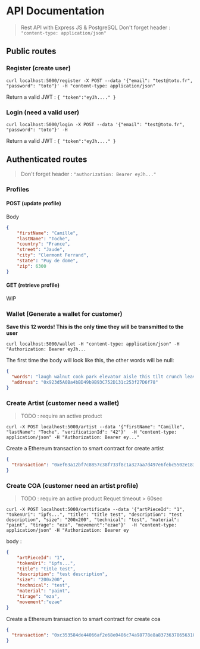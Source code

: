# API Documentation

> Rest API with Express JS & PostgreSQL
> Don't forget header : `"content-type: application/json"`

## Public routes

### Register (create user)

`curl localhost:5000/register -X POST --data '{"email": "test@toto.fr", "password": "toto"}' -H "content-type: application/json"`

Return a valid JWT : `{ "token":"eyJh...." }`

### Login (need a valid user)

`curl localhost:5000/login -X POST --data '{"email": "test@toto.fr", "password": "toto"}' -H `

Return a valid JWT : `{ "token":"eyJh...." }`

## Authenticated routes

> Don't forget header : `"authorization: Bearer eyJh..."`

### Profiles

#### POST (update profile)

Body 
```json
{
    "firstName": "Camille", 
    "lastName": "Toche",
    "country": "France",
    "street": "Jaude",
    "city": "Clermont Ferrand",
    "state": "Puy de dome",
    "zip": 6300
}
```

#### GET (retrieve profile)

WIP

### Wallet (Generate a wallet for customer)

**Save this 12 words! This is the only time they will be transmitted to the user**

`curl localhost:5000/wallet -H "content-type: application/json" -H "Authorization: Bearer eyJh...`

The first time the body will look like this, the other words will be null:

```json
{
  "words": "laugh walnut cook park elevator aisle this tilt crunch leave olympic gym",
  "address": "0x923d5A0Ba4bBD49b9B93C752D131c253f27D6f78"
}
```

### Create Artist (customer need a wallet)

> TODO : require an active product 

```
curl -X POST localhost:5000/artist --data '{"firstName": "Camille", "lastName": "Toche", "verificationId": "42"}'  -H "content-type: application/json" -H "Authorization: Bearer ey..."
```

Create a Ethereum transaction to smart contract for create artist
```json
{
  "transaction": "0xef63a12bf7c8857c38f733f8c1a327aa7d497e6febc5502e1836cd7d5de543a1"
}
```

### Create COA (customer need an artist profile)

> TODO : require an active product 
> Requet timeout > 60sec
```
curl -X POST localhost:5000/certificate --data '{"artPieceId": "1", "tokenUri": "ipfs...", "title": "title test", "description": "test description", "size": "200x200", "technical": "test", "material": "paint", "tirage": "eza", "movement":"ezae"}'  -H "content-type: application/json" -H "Authorization: Bearer ey
```

body : 
```json
{
    "artPieceId": "1",
    "tokenUri": "ipfs...",
    "title": "title test",
    "description": "test description",
    "size": "200x200",
    "technical": "test",
    "material": "paint",
    "tirage": "eza",
    "movement":"ezae"
}
```

Create a Ethereum transaction to smart contract for create coa
```json
{
  "transaction": "0xc353584de44066af2e68e0486c74a98778e8a83736378656310f3f140fbf3e7f"
}
```